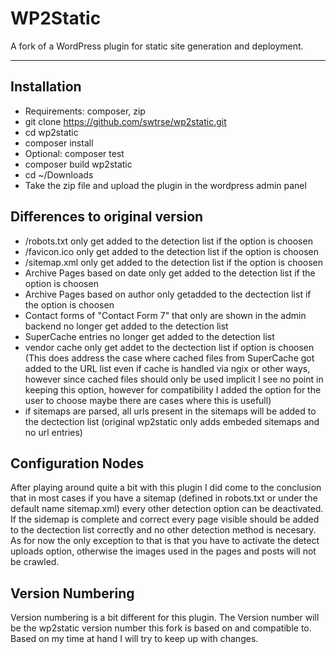 # WP2Static

A fork of a WordPress plugin for static site generation and deployment.

---
## Installation

 - Requirements: composer, zip
 - git clone https://github.com/swtrse/wp2static.git
 - cd wp2static
 - composer install
 - Optional: composer test
 - composer build wp2static
 - cd ~/Downloads
 - Take the zip file and upload the plugin in the wordpress admin panel 
 

## Differences to original version

 - /robots.txt only get added to the detection list if the option is choosen
 - /favicon.ico only get added to the detection list if the option is choosen
 - /sitemap.xml only get added to the detection list if the option is choosen
 - Archive Pages based on date only get added to the detection list if the option is choosen
 - Archive Pages based on author only getadded to the dectection list if the option is choosen
 - Contact forms of "Contact Form 7" that only are shown in the admin backend no longer get added to the detection list
 - SuperCache entries no longer get added to the detection list
 - vendor cache only get addet to the dectection list if option is choosen (This does address the case where cached files from SuperCache got added to the URL list even if cache is handled via ngix or other ways, however since cached files should only be used implicit I see no point in keeping this option, however for compatibility I added the option for the user to choose maybe there are cases where this is usefull)
 - if sitemaps are parsed, all urls present in the sitemaps will be added to the dectection list (original wp2static only adds embeded sitemaps and no url entries)

 ## Configuration Nodes

 After playing around quite a bit with this plugin I did come to the conclusion that in most cases if you have a sitemap (defined in robots.txt or under the default name sitemap.xml) every other detection option can be deactivated.
 If the sidemap is complete and correct every page visible should be added to the dectection list correctly and no other detection method is necesary.
 As for now the only exception to that is that you have to activate the detect uploads option, otherwise the images used in the pages and posts will not be crawled.

## Version Numbering

Version numbering is a bit different for this plugin. The Version number will be the wp2static version number this fork is based on and compatible to. Based on my time at hand I will try to keep up with changes.
